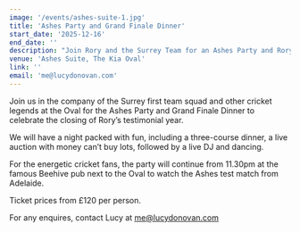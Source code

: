 ```yaml
---
image: '/events/ashes-suite-1.jpg'
title: 'Ashes Party and Grand Finale Dinner'
start_date: '2025-12-16'
end_date: ''
description: "Join Rory and the Surrey Team for an Ashes Party and Rory's FINAL Event..."
venue: 'Ashes Suite, The Kia Oval'
link: ''
email: 'me@lucydonovan.com'
---
```


Join us in the company of the Surrey first team squad and other cricket legends at the Oval for the Ashes Party and Grand Finale Dinner to celebrate the closing of Rory’s testimonial year.

We will have a night packed with fun, including a three-course dinner, a live auction with money can’t buy lots, followed by a live DJ and dancing.

For the energetic cricket fans, the party will continue from 11.30pm at the famous Beehive pub next to the Oval to watch the Ashes test match from Adelaide.

Ticket prices from £120 per person.

For any enquires, contact Lucy at me@lucydonovan.com

